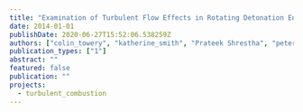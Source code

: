 ```yaml
---
title: "Examination of Turbulent Flow Effects in Rotating Detonation Engines"
date: 2014-01-01
publishDate: 2020-06-27T15:52:06.538259Z
authors: ["colin_towery", "katherine_smith", "Prateek Shrestha", "peter_hamlington"]
publication_types: ["1"]
abstract: ""
featured: false
publication: ""
projects:
  - turbulent_combustion
---
```


